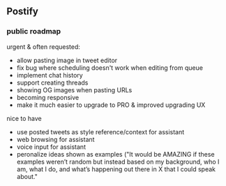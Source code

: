 ## Postify

### public roadmap

urgent & often requested:
- allow pasting image in tweet editor
- fix bug where scheduling doesn't work when editing from queue
- implement chat history
- support creating threads
- showing OG images when pasting URLs
- becoming responsive
- make it much easier to upgrade to PRO & improved upgrading UX

nice to have
- use posted tweets as style reference/context for assistant
- web browsing for assistant
- voice input for assistant
- peronalize ideas shown as examples ("It would be AMAZING if these examples weren’t random but instead based on my background, who I am, what I do, and what’s happening out there in X that I could speak about."